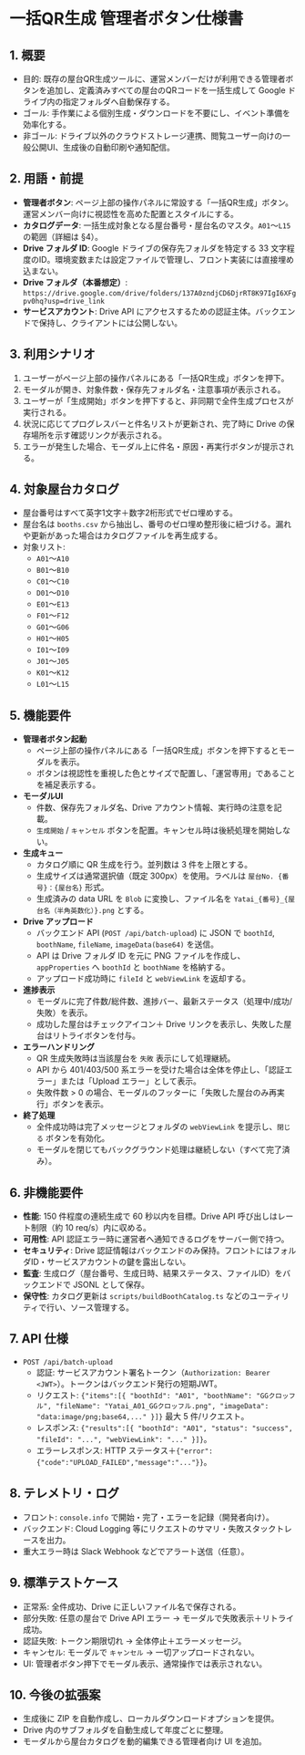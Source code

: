 # 一括QR生成 管理者ボタン仕様書

## 1. 概要
- 目的: 既存の屋台QR生成ツールに、運営メンバーだけが利用できる管理者ボタンを追加し、定義済みすべての屋台のQRコードを一括生成して Google ドライブ内の指定フォルダへ自動保存する。
- ゴール: 手作業による個別生成・ダウンロードを不要にし、イベント準備を効率化する。
- 非ゴール: ドライブ以外のクラウドストレージ連携、閲覧ユーザー向けの一般公開UI、生成後の自動印刷や通知配信。

## 2. 用語・前提
- **管理者ボタン**: ページ上部の操作パネルに常設する「一括QR生成」ボタン。運営メンバー向けに視認性を高めた配置とスタイルにする。
- **カタログデータ**: 一括生成対象となる屋台番号・屋台名のマスタ。`A01`〜`L15` の範囲（詳細は §4）。
- **Drive フォルダ ID**: Google ドライブの保存先フォルダを特定する 33 文字程度のID。環境変数または設定ファイルで管理し、フロント実装には直接埋め込まない。
- **Drive フォルダ（本番想定）**: `https://drive.google.com/drive/folders/137A0zndjCD6DjrRT8K97IgI6XFgpv0hq?usp=drive_link`
- **サービスアカウント**: Drive API にアクセスするための認証主体。バックエンドで保持し、クライアントには公開しない。

## 3. 利用シナリオ
1. ユーザーがページ上部の操作パネルにある「一括QR生成」ボタンを押下。
2. モーダルが開き、対象件数・保存先フォルダ名・注意事項が表示される。
3. ユーザーが「生成開始」ボタンを押下すると、非同期で全件生成プロセスが実行される。
4. 状況に応じてプログレスバーと件名リストが更新され、完了時に Drive の保存場所を示す確認リンクが表示される。
5. エラーが発生した場合、モーダル上に件名・原因・再実行ボタンが提示される。

## 4. 対象屋台カタログ
- 屋台番号はすべて英字1文字＋数字2桁形式でゼロ埋めする。
- 屋台名は `booths.csv` から抽出し、番号のゼロ埋め整形後に紐づける。漏れや更新があった場合はカタログファイルを再生成する。
- 対象リスト:
  - `A01`〜`A10`
  - `B01`〜`B10`
  - `C01`〜`C10`
  - `D01`〜`D10`
  - `E01`〜`E13`
  - `F01`〜`F12`
  - `G01`〜`G06`
  - `H01`〜`H05`
  - `I01`〜`I09`
  - `J01`〜`J05`
  - `K01`〜`K12`
  - `L01`〜`L15`

## 5. 機能要件
- **管理者ボタン起動**
  - ページ上部の操作パネルにある「一括QR生成」ボタンを押下するとモーダルを表示。
  - ボタンは視認性を重視した色とサイズで配置し、「運営専用」であることを補足表示する。
- **モーダルUI**
  - 件数、保存先フォルダ名、Drive アカウント情報、実行時の注意を記載。
  - `生成開始` / `キャンセル` ボタンを配置。キャンセル時は後続処理を開始しない。
- **生成キュー**
  - カタログ順に QR 生成を行う。並列数は 3 件を上限とする。
  - 生成サイズは通常選択値（既定 300px）を使用。ラベルは `屋台No. {番号}：{屋台名}` 形式。
  - 生成済みの data URL を `Blob` に変換し、ファイル名を `Yatai_{番号}_{屋台名（半角英数化）}.png` とする。
- **Drive アップロード**
  - バックエンド API (`POST /api/batch-upload`) に JSON で `boothId`, `boothName`, `fileName`, `imageData(base64)` を送信。
  - API は Drive フォルダ ID を元に PNG ファイルを作成し、`appProperties` へ `boothId` と `boothName` を格納する。
  - アップロード成功時に `fileId` と `webViewLink` を返却する。
- **進捗表示**
  - モーダルに完了件数/総件数、進捗バー、最新ステータス（処理中/成功/失敗）を表示。
  - 成功した屋台はチェックアイコン＋ Drive リンクを表示し、失敗した屋台はリトライボタンを付与。
- **エラーハンドリング**
  - QR 生成失敗時は当該屋台を `失敗` 表示にして処理継続。
  - API から 401/403/500 系エラーを受けた場合は全体を停止し、「認証エラー」または「Upload エラー」として表示。
  - 失敗件数 > 0 の場合、モーダルのフッターに「失敗した屋台のみ再実行」ボタンを表示。
- **終了処理**
  - 全件成功時は完了メッセージとフォルダの `webViewLink` を提示し、`閉じる` ボタンを有効化。
  - モーダルを閉じてもバックグラウンド処理は継続しない（すべて完了済み）。

## 6. 非機能要件
- **性能**: 150 件程度の連続生成で 60 秒以内を目標。Drive API 呼び出しはレート制限（約 10 req/s）内に収める。
- **可用性**: API 認証エラー時に運営者へ通知できるログをサーバー側で持つ。
- **セキュリティ**: Drive 認証情報はバックエンドのみ保持。フロントにはフォルダID・サービスアカウントの鍵を露出しない。
- **監査**: 生成ログ（屋台番号、生成日時、結果ステータス、ファイルID）をバックエンドで JSONL として保存。
- **保守性**: カタログ更新は `scripts/buildBoothCatalog.ts` などのユーティリティで行い、ソース管理する。

## 7. API 仕様
- `POST /api/batch-upload`
  - 認証: サービスアカウント署名トークン（`Authorization: Bearer <JWT>`）。トークンはバックエンド発行の短期JWT。
  - リクエスト: `{"items":[{ "boothId": "A01", "boothName": "GGクロッフル", "fileName": "Yatai_A01_GGクロッフル.png", "imageData": "data:image/png;base64,..." }]}` 最大 5 件/リクエスト。
  - レスポンス: `{"results":[{ "boothId": "A01", "status": "success", "fileId": "...", "webViewLink": "..." }]}`。
  - エラーレスポンス: HTTP ステータス＋`{"error":{"code":"UPLOAD_FAILED","message":"..."}}`。

## 8. テレメトリ・ログ
- フロント: `console.info` で開始・完了・エラーを記録（開発者向け）。
- バックエンド: Cloud Logging 等にリクエストのサマリ・失敗スタックトレースを出力。
- 重大エラー時は Slack Webhook などでアラート送信（任意）。

## 9. 標準テストケース
- 正常系: 全件成功、Drive に正しいファイル名で保存される。
- 部分失敗: 任意の屋台で Drive API エラー → モーダルで失敗表示＋リトライ成功。
- 認証失敗: トークン期限切れ → 全体停止＋エラーメッセージ。
- キャンセル: モーダルで `キャンセル` → 一切アップロードされない。
- UI: 管理者ボタン押下でモーダル表示、通常操作では表示されない。

## 10. 今後の拡張案
- 生成後に ZIP を自動作成し、ローカルダウンロードオプションを提供。
- Drive 内のサブフォルダを自動生成して年度ごとに整理。
- モーダルから屋台カタログを動的編集できる管理者向け UI を追加。

